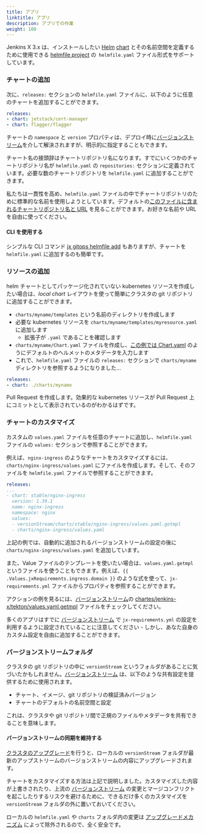 ```yaml
---
title: アプリ
linktitle: アプリ
description: アプリでの作業
weight: 100
---
```



Jenkins X 3.x は、インストールしたい [Helm](https://helm.sh/) [chart](https://helm.sh/docs/topics/charts/) とその名前空間を定義するために使用できる [helmfile project](https://github.com/roboll/helmfile) の` helmfile.yaml` ファイル形式をサポートしています。


### チャートの追加

次に、`releases:` セクションの `helmfile.yaml` ファイルに、以下のように任意のチャートを追加することができます。

```yaml
releases:
- chart: jetstack/cert-manager 
- chart: flagger/flagger
``` 

チャートの `namespace` と `version` プロパティは、デプロイ時に[バージョンストリーム](https://jenkins-x.io/about/concepts/version-stream/)を介して解決されますが、明示的に指定することもできます。


チャート名の接頭辞はチャートリポジトリ名になります。すでにいくつかのチャートリポジトリ名が `helmfile.yaml` の `repositories:` セクションに定義されています。必要な数のチャートリポジトリを `helmfile.yaml` に追加することができます。

私たちは一貫性を高め、`helmfile.yaml` ファイルの中でチャートリポジトリのために標準的な名前を使用しようとしています。デフォルトの[このファイルに含まれるチャートリポジトリ名と URL](https://github.com/jenkins-x/jxr-versions/blob/master/charts/repositories.yml) を見ることができます。お好きな名前や URL を自由に使ってください。

#### CLI を使用する

シンプルな CLI コマンド [jx gitops helmfile add](https://github.com/jenkins-x/jx-gitops/blob/master/docs/cmd/jx-gitops_helmfile_add.md) もありますが、チャートを `helmfile.yaml` に追加するのも簡単です。

### リソースの追加

helm チャートとしてパッケージ化されていない kubernetes リソースを作成したい場合は、_local chart_ レイアウトを使って簡単にクラスタの git リポジトリに追加することができます。

* `charts/myname/templates` という名前のディレクトリを作成します
* 必要な kubernetes リソースを `charts/myname/templates/myresource.yaml` に追加します
  * 拡張子が `.yaml` であることを確認します
 * `charts/myname/Chart.yaml` ファイルを作成し、[この例では Chart.yaml](https://github.com/cdfoundation/tekton-helm-chart/blob/master/charts/tekton-pipeline/Chart.yaml) のようにデフォルトのヘルメットのメタデータを入力します
* これで、`helmfile.yaml` ファイルの `releases:` セクションで `charts/myname` ディレクトリを参照するようになりました...

```yaml 
releases:
- chart: ./charts/myname
```  

Pull Request を作成します。効果的な kubernetes リソースが Pull Request 上にコミットとして表示されているのがわかるはずです。
 
### チャートのカスタマイズ

カスタムの `values.yaml` ファイルを任意のチャートに追加し、`helmfile.yaml` ファイルの `values:` セクションで参照することができます。

例えば、`nginx-ingress` のようなチャートをカスタマイズするには、`charts/nginx-ingress/values.yaml` にファイルを作成します。そして、そのファイルを `helmfile.yaml` ファイルで参照することができます。

```yaml 
releases:
...
- chart: stable/nginx-ingress
  version: 1.39.1
  name: nginx-ingress
  namespace: nginx
  values:
  - versionStream/charts/stable/nginx-ingress/values.yaml.gotmpl
  - charts/nginx-ingress/values.yaml
```  

上記の例では、自動的に追加されるバージョンストリームの設定の後に `charts/nginx-ingress/values.yaml` を追加しています。

  
また、Value ファイルのテンプレートを使いたい場合は、`values.yaml.getmpl` というファイルを使うこともできます。例えば、`{{ .Values.jxRequirements.ingress.domain }}` のような式を使って、`jx-requirements.yml` ファイルからプロパティを参照することができます。

アクションの例を見るには、[バージョンストリーム](https://jenkins-x.io/about/concepts/version-stream/)の [chartes/jenkins-x/tekton/values.yaml.getmpl](https://github.com/jenkins-x/jxr-versions/blob/master/charts/jenkins-x/tekton/values.yaml.gotmpl) ファイルをチェックしてください。

多くのアプリはすでに [バージョンストリーム](https://jenkins-x.io/about/concepts/version-stream/) で `jx-requirements.yml` の設定を利用するように設定されていることに注意してください - しかし、あなた自身のカスタム設定を自由に追加することができます。


### バージョンストリームフォルダ

クラスタの git リポジトリの中に `versionStream` というフォルダがあることに気づいたかもしれません。[バージョンストリーム](/about/concepts/version-stream/) は、以下のような共有設定を提供するために使用されます。

* チャート、イメージ、git リポジトリの検証済みバージョン
* チャートのデフォルトの名前空間と設定

これは、クラスタや git リポジトリ間で正規のファイルやメタデータを共有できることを意味します。


#### バージョンストリームの同期を維持する

[クラスタのアップグレード](/docs/v3/guides/upgrade/#cluster)を行うと、ローカルの `versionStream` フォルダが最新のアップストリームのバージョンストリームの内容にアップグレードされます。

チャートをカスタマイズする方法は上記で説明しました。カスタマイズした内容が上書きされたり、上流の [バージョンストリーム](/about/concepts/version-stream/) の変更とマージコンフリクトを起こしたりするリスクを避けるために、できるだけ多くのカスタマイズを `versionStream` フォルダの外に置いておいてください。

ローカルの `helmfile.yaml` や `charts` フォルダ内の変更は [アップグレードメカニズム](/docs/v3/guides/upgrade/#cluster) によって除外されるので、全く安全です。
